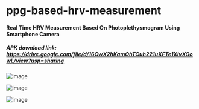# ppg-based-hrv-measurement
#### Real Time HRV Measurement Based On Photoplethysmogram Using Smartphone Camera

##### APK download link: https://drive.google.com/file/d/16CwX2hKamOhTCuh221uXFTe1XivXOowL/view?usp=sharing

![image](https://user-images.githubusercontent.com/88785262/177909289-ec9a7247-76bd-4b20-87fd-980b79bfce6c.png)

![image](https://user-images.githubusercontent.com/88785262/177909363-86444b45-a0ad-4bfb-99b5-c2fd24f2cdc9.png)

![image](https://user-images.githubusercontent.com/88785262/177909380-e818c7b5-c9e5-49fe-b129-0d77dd87a820.png)

